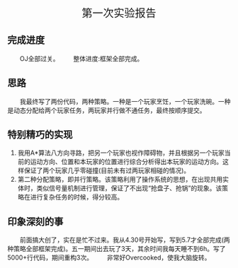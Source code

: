 <center><font size = 5>第一次实验报告</font></center>

## 完成进度
&emsp;&emsp;OJ全部过关。
&emsp;&emsp;整体进度:框架全部完成。

## 思路
&emsp;&emsp;我最终写了两份代码，两种策略。一种是一个玩家烹饪，一个玩家洗碗。一种是动态分配给两个玩家任务，两玩家并行做不通任务，最终按顺序提交。

## 特别精巧的实现
1. 我用A*算法八方向寻路，把另一个玩家也视作障碍物，并且根据另一个玩家当前的运动方向、位置和本玩家的位置进行综合分析得出本玩家的运动方向。这样保证了两个玩家几乎零碰撞(目前未有过两玩家相碰的情况)。
2. 第二种分配策略，即并行策略。该策略利用了操作系统的思想，在出现共用实体时，类似信号量机制进行管理，保证了不出现“抢盘子、抢锅”的现象。该策略在进行复杂任务的时候，得分较高。

## 印象深刻的事
&emsp;&emsp;前面搞大创了，实在是忙不过来。我从4.30号开始写，写到5.7才全部完成(两种策略全部框架完成)。五一期间出去玩了3天，其余时间我每天睡不到6h。写了5000+行代码，期间重构3次。
&emsp;&emsp;非常好Overcooked，使我大脑旋转。